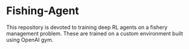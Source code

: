 # Fishing-Agent
This repository is devoted to training deep RL agents on a fishery management problem. These are trained on a custom environment built using OpenAI gym.


